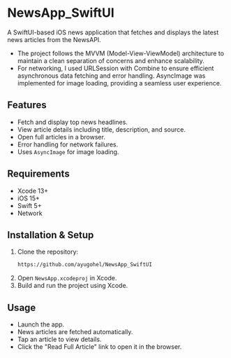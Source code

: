 # NewsApp_SwiftUI

A SwiftUI-based iOS news application that fetches and displays the latest news articles from the NewsAPI.

- The project follows the MVVM (Model-View-ViewModel) architecture to maintain a clean separation of concerns and enhance scalability.
- For networking, I used URLSession with Combine to ensure efficient asynchronous data fetching and error handling. AsyncImage was implemented for image loading, providing a seamless user experience.

## Features
- Fetch and display top news headlines.
- View article details including title, description, and source.
- Open full articles in a browser.
- Error handling for network failures.
- Uses `AsyncImage` for image loading.

## Requirements
- Xcode 13+
- iOS 15+
- Swift 5+
- Network

## Installation & Setup
1. Clone the repository:
   ```sh
   https://github.com/ayugohel/NewsApp_SwiftUI
   ```
2. Open `NewsApp.xcodeproj` in Xcode.
3. Build and run the project using Xcode.

## Usage
- Launch the app.
- News articles are fetched automatically.
- Tap an article to view details.
- Click the "Read Full Article" link to open it in the browser.
